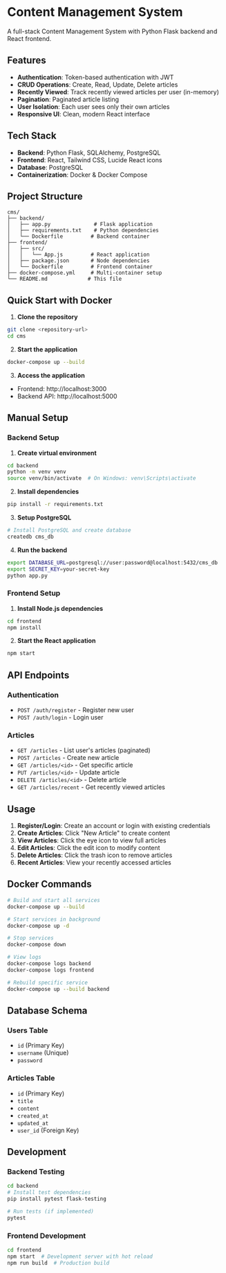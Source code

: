# Content Management System

A full-stack Content Management System with Python Flask backend and React frontend.

## Features

- **Authentication**: Token-based authentication with JWT
- **CRUD Operations**: Create, Read, Update, Delete articles
- **Recently Viewed**: Track recently viewed articles per user (in-memory)
- **Pagination**: Paginated article listing
- **User Isolation**: Each user sees only their own articles
- **Responsive UI**: Clean, modern React interface

## Tech Stack

- **Backend**: Python Flask, SQLAlchemy, PostgreSQL
- **Frontend**: React, Tailwind CSS, Lucide React icons
- **Database**: PostgreSQL
- **Containerization**: Docker & Docker Compose

## Project Structure

```
cms/
├── backend/
│   ├── app.py              # Flask application
│   ├── requirements.txt    # Python dependencies
│   └── Dockerfile         # Backend container
├── frontend/
│   ├── src/
│   │   └── App.js         # React application
│   ├── package.json       # Node dependencies
│   └── Dockerfile         # Frontend container
├── docker-compose.yml     # Multi-container setup
└── README.md             # This file
```

## Quick Start with Docker

1. **Clone the repository**
```bash
git clone <repository-url>
cd cms
```

2. **Start the application**
```bash
docker-compose up --build
```

3. **Access the application**
- Frontend: http://localhost:3000
- Backend API: http://localhost:5000

## Manual Setup

### Backend Setup

1. **Create virtual environment**
```bash
cd backend
python -m venv venv
source venv/bin/activate  # On Windows: venv\Scripts\activate
```

2. **Install dependencies**
```bash
pip install -r requirements.txt
```

3. **Setup PostgreSQL**
```bash
# Install PostgreSQL and create database
createdb cms_db
```

4. **Run the backend**
```bash
export DATABASE_URL=postgresql://user:password@localhost:5432/cms_db
export SECRET_KEY=your-secret-key
python app.py
```

### Frontend Setup

1. **Install Node.js dependencies**
```bash
cd frontend
npm install
```

2. **Start the React application**
```bash
npm start
```

## API Endpoints

### Authentication
- `POST /auth/register` - Register new user
- `POST /auth/login` - Login user

### Articles
- `GET /articles` - List user's articles (paginated)
- `POST /articles` - Create new article
- `GET /articles/<id>` - Get specific article
- `PUT /articles/<id>` - Update article
- `DELETE /articles/<id>` - Delete article
- `GET /articles/recent` - Get recently viewed articles

## Usage

1. **Register/Login**: Create an account or login with existing credentials
2. **Create Articles**: Click "New Article" to create content
3. **View Articles**: Click the eye icon to view full articles
4. **Edit Articles**: Click the edit icon to modify content
5. **Delete Articles**: Click the trash icon to remove articles
6. **Recent Articles**: View your recently accessed articles

## Docker Commands

```bash
# Build and start all services
docker-compose up --build

# Start services in background
docker-compose up -d

# Stop services
docker-compose down

# View logs
docker-compose logs backend
docker-compose logs frontend

# Rebuild specific service
docker-compose up --build backend
```

## Database Schema

### Users Table
- `id` (Primary Key)
- `username` (Unique)
- `password`

### Articles Table
- `id` (Primary Key)
- `title`
- `content`
- `created_at`
- `updated_at`
- `user_id` (Foreign Key)

## Development

### Backend Testing
```bash
cd backend
# Install test dependencies
pip install pytest flask-testing

# Run tests (if implemented)
pytest
```

### Frontend Development
```bash
cd frontend
npm start  # Development server with hot reload
npm run build  # Production build
```
